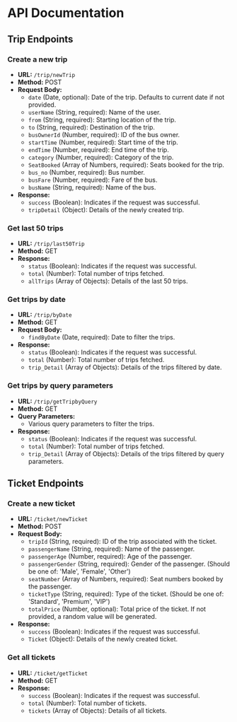 # API Documentation

## Trip Endpoints

### Create a new trip

- **URL:** `/trip/newTrip`
- **Method:** POST
- **Request Body:**
  - `date` (Date, optional): Date of the trip. Defaults to current date if not provided.
  - `userName` (String, required): Name of the user.
  - `from` (String, required): Starting location of the trip.
  - `to` (String, required): Destination of the trip.
  - `busOwnerId` (Number, required): ID of the bus owner.
  - `startTime` (Number, required): Start time of the trip.
  - `endTime` (Number, required): End time of the trip.
  - `category` (Number, required): Category of the trip.
  - `SeatBooked` (Array of Numbers, required): Seats booked for the trip.
  - `bus_no` (Number, required): Bus number.
  - `busFare` (Number, required): Fare of the bus.
  - `busName` (String, required): Name of the bus.
- **Response:**
  - `success` (Boolean): Indicates if the request was successful.
  - `tripDetail` (Object): Details of the newly created trip.

### Get last 50 trips

- **URL:** `/trip/last50Trip`
- **Method:** GET
- **Response:**
  - `status` (Boolean): Indicates if the request was successful.
  - `total` (Number): Total number of trips fetched.
  - `allTrips` (Array of Objects): Details of the last 50 trips.

### Get trips by date

- **URL:** `/trip/byDate`
- **Method:** GET
- **Request Body:**
  - `findByDate` (Date, required): Date to filter the trips.
- **Response:**
  - `status` (Boolean): Indicates if the request was successful.
  - `total` (Number): Total number of trips fetched.
  - `trip_Detail` (Array of Objects): Details of the trips filtered by date.

### Get trips by query parameters

- **URL:** `/trip/getTripbyQuery`
- **Method:** GET
- **Query Parameters:**
  - Various query parameters to filter the trips.
- **Response:**
  - `status` (Boolean): Indicates if the request was successful.
  - `total` (Number): Total number of trips fetched.
  - `trip_Detail` (Array of Objects): Details of the trips filtered by query parameters.

## Ticket Endpoints

### Create a new ticket

- **URL:** `/ticket/newTicket`
- **Method:** POST
- **Request Body:**
  - `tripId` (String, required): ID of the trip associated with the ticket.
  - `passengerName` (String, required): Name of the passenger.
  - `passengerAge` (Number, required): Age of the passenger.
  - `passengerGender` (String, required): Gender of the passenger. (Should be one of: 'Male', 'Female', 'Other')
  - `seatNumber` (Array of Numbers, required): Seat numbers booked by the passenger.
  - `ticketType` (String, required): Type of the ticket. (Should be one of: 'Standard', 'Premium', 'VIP')
  - `totalPrice` (Number, optional): Total price of the ticket. If not provided, a random value will be generated.
- **Response:**
  - `success` (Boolean): Indicates if the request was successful.
  - `Ticket` (Object): Details of the newly created ticket.

### Get all tickets

- **URL:** `/ticket/getTicket`
- **Method:** GET
- **Response:**
  - `success` (Boolean): Indicates if the request was successful.
  - `total` (Number): Total number of tickets.
  - `tickets` (Array of Objects): Details of all tickets.
